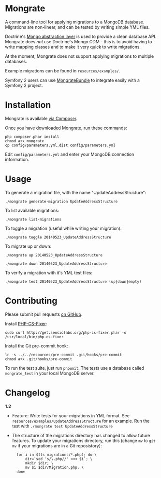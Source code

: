Mongrate
========

A command-line tool for applying migrations to a MongoDB database. Migrations are non-linear, and can be tested by writing simple YML files.

Doctrine's [Mongo abstraction layer](https://github.com/doctrine/mongodb) is used to provide a clean database API. Mongrate does *not* use Doctrine's Mongo ODM - this is to avoid having to write mapping classes and to make it very quick to write migrations.

At the moment, Mongrate does not support applying migrations to multiple databases.

Example migrations can be found in `resources/examples/`.

Symfony 2 users can use [MongrateBundle](https://github.com/amyboyd/mongrate-bundle) to integrate easily with a Symfony 2 project.

Installation
============

Mongrate is available [via Composer](https://packagist.org/packages/amyboyd/mongrate).

Once you have downloaded Mongrate, run these commands:

    php composer.phar install
    chmod a+x mongrate
    cp config/parameters.yml.dist config/parameters.yml

Edit `config/parameters.yml` and enter your MongoDB connection information.

Usage
=====

To generate a migration file, with the name "UpdateAddressStructure":

    ./mongrate generate-migration UpdateAddressStructure

To list available migrations:

    ./mongrate list-migrations

To toggle a migration (useful while writing your migration):

    ./mongrate toggle 20140523_UpdateAddressStructure

To migrate up or down:

    ./mongrate up 20140523_UpdateAddressStructure

    ./mongrate down 20140523_UpdateAddressStructure

To verify a migration with it's YML test files:

    ./mongrate test 20140523_UpdateAddressStructure (up|down|empty)

Contributing
============

Please submit pull requests [on GitHub](https://github.com/amyboyd/mongrate/pulls).

Install [PHP-CS-Fixer](https://github.com/fabpot/PHP-CS-Fixer):

    sudo curl http://get.sensiolabs.org/php-cs-fixer.phar -o /usr/local/bin/php-cs-fixer

Install the Git pre-commit hook:

    ln -s ../../resources/pre-commit .git/hooks/pre-commit
    chmod a+x .git/hooks/pre-commit

To run the test suite, just run `phpunit`. The tests use a database called `mongrate_test` in your local MongoDB server.

Changelog
=========

**1.2**

* Feature: Write tests for your migrations in YML format. See `resources/examples/UpdateAddressStructure` for an example. Run the test with `./mongrate test UpdateAddressStructure`

* The structure of the migrations directory has changed to allow future features. To update your migrations directory, run this (change `mv` to `git mv` if your migrations are in a Git reposistory):

        for i in $(ls migrations/*.php); do \
            dir=`sed 's/\.php//' <<< $i`; \
            mkdir $dir; \
            mv $i $dir/Migration.php; \
        done
